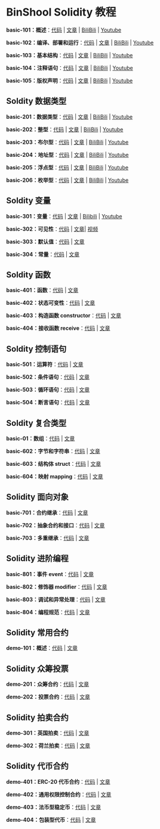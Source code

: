 # BinShool Solidity 教程

**basic-101：概述**：[代码](https://github.com/binschoolapp/solidity/tree/main/basic-101-Index) | [文章](https://binschool.app/solidity-basic/solidity-basic-index.html) | [BiliBili](https://www.bilibili.com/video/BV1c14y1R7L3) | [Youtube](https://youtu.be/WwU_05Wl1bo) 

**basic-102：编译、部署和运行**：[代码](https://github.com/binschoolapp/solidity/tree/main/basic-102-Process) | [文章](https://binschool.app/solidity-basic/solidity-process.html) | [BiliBili](https://www.bilibili.com/video/BV1NW4y1d7XL) | [Youtube](https://youtu.be/oDklL_Bmm04) 

**basic-103：基本结构**：[代码](https://github.com/binschoolapp/solidity/tree/main/basic-103-Syntax) | [文章](https://binschool.app/solidity-basic/solidity-syntax.html) | [BiliBili](https://www.bilibili.com/video/BV1oh4y157K8) | [Youtube](https://youtu.be/lEV-R30TIOw) 

**basic-104：注释语句**：[代码](https://github.com/binschoolapp/solidity/tree/main/basic-104-Note) | [文章](https://binschool.app/solidity-basic/solidity-note.html) | [BiliBili](https://www.bilibili.com/video/BV19N41127Pk) | [Youtube](https://youtu.be/cvLogvkVg5g) 

**basic-105：版权声明**：[代码](https://github.com/binschoolapp/solidity/tree/main/basic-105-Spdx) | [文章](https://binschool.app/solidity-basic/solidity-spdx.html) | [BiliBili](https://www.bilibili.com/video/BV1nj411o7M6) | [Youtube](https://youtu.be/3otW_llb6is) 

## Soldity 数据类型

**basic-201：数据类型**：[代码](https://github.com/binschoolapp/solidity/tree/main/basic-201-DataType) | [文章](https://binschool.app/solidity-basic/solidity-datatype.html) | [BiliBili](https://www.bilibili.com/video/BV1UF411Q7Y8) | [Youtube](https://youtu.be/PBrn_XJqi0I) 

**basic-202：整型**：[代码](https://github.com/binschoolapp/solidity/tree/main/basic-202-Integer) | [文章](https://binschool.app/solidity-basic/solidity-integer.html) | [BiliBili](https://www.bilibili.com/video/BV1Nh4y1L7B9) | [Youtube](https://youtu.be/NrQKOkw5q9ws) 

**basic-203：布尔型**：[代码](https://github.com/binschoolapp/solidity/tree/main/203-Bool) | [文章](https://binschool.app/solidity-basic/solidity-bool.html) | [BiliBili](https://www.bilibili.com/video/BV18u411L7Ki) | [Youtube](https://youtu.be/85RWHNWTugw) 

**basic-204：地址型**：[代码](https://github.com/binschoolapp/solidity/tree/main/basic-204-Address) | [文章](https://binschool.app/solidity-basic/solidity-address.html) | [BiliBili](https://www.bilibili.com/video/BV1cm4y177eW) | [Youtube](https://youtu.be/xvCcQ-fVRic) 

**basic-205：浮点型**：[代码](https://github.com/binschoolapp/solidity/tree/main/basic-205-Float) | [文章](https://binschool.app/solidity-basic/solidity-float.html) | [BiliBili](https://www.bilibili.com/video/BV1Xz4y147oJ) | [Youtube](https://youtu.be/UyNt6mRXb04) 

**basic-206：枚举型**：[代码](https://github.com/binschoolapp/solidity/tree/main/basic-206-Enum) | [文章](https://binschool.app/solidity-basic/solidity-enum.html) | [BiliBili](https://www.bilibili.com/video/BV1Sh4y1L7uJ) | [Youtube](https://youtu.be/kcAsjDCbFqQ) 

## Soldity 变量

**basic-301：变量**：[代码](https://github.com/binschoolapp/solidity/tree/main/basic-301-Variable) | [文章](https://binschool.app/solidity-basic/solidity-variable.html) | [Bilibili](https://www.bilibili.com/video/BV1jV411L7u2)  |  [Youtube](https://youtu.be/TkPPYdqVFlM)

**basic-302：可见性**：[代码](https://github.com/binschoolapp/solidity/tree/main/basic-302-Visibility) | [文章](https://binschool.app/solidity-basic/solidity-visibility.html)| [视频](https://binschool.app/solidity-basic/solidity-visibility.html)

**basic-303：默认值**：[代码](https://github.com/binschoolapp/solidity/tree/main/basic-303-Default) | [文章](https://binschool.app/solidity-basic/solidity-default.html)

**basic-304：常量**：[代码](https://github.com/binschoolapp/solidity/tree/main/basic-304-Const) | [文章](https://binschool.app/solidity-basic/solidity-const.html)

## Soldity 函数

**basic-401：函数**：[代码](https://github.com/binschoolapp/solidity/tree/main/basic-401-Function) | [文章](https://binschool.app/solidity-basic/solidity-function.html)

**basic-402：状态可变性**：[代码](https://github.com/binschoolapp/solidity/tree/main/basic-402-StateMutability) | [文章](https://binschool.app/solidity-basic/solidity-state-mutability.html)

**basic-403：构造函数 constructor**：[代码](https://github.com/binschoolapp/solidity/tree/main/basic-403-Constructor) | [文章](https://binschool.app/solidity-basic/solidity-constructor.html)

**basic-404：接收函数 receive**：[代码](https://github.com/binschoolapp/solidity/tree/main/basic-403-Receive) | [文章](https://binschool.app/solidity-basic/solidity-receive.html)

## Soldity 控制语句

**basic-501：运算符**：[代码](https://github.com/binschoolapp/solidity/tree/main/basic-501-Operator) | [文章](https://binschool.app/solidity-basic/solidity-operator.html)

**basic-502：条件语句**：[代码](https://github.com/binschoolapp/solidity/tree/main/basic-basic-502-Condition) | [文章](https://binschool.app/solidity-basic/solidity-condition.html)

**basic-503：循环语句**：[代码](https://github.com/binschoolapp/solidity/tree/main/basic-503-Loop) | [文章](https://binschool.app/solidity-basic/solidity-loop.html)

**basic-504：断言语句**：[代码](https://github.com/binschoolapp/solidity/tree/main/basic-504-Assert) | [文章](https://binschool.app/solidity-basic/solidity-assert.html)

## Soldity 复合类型

**basic-01：数组**：[代码](https://github.com/binschoolapp/solidity/tree/main/basic-601-Array) | [文章](https://binschool.app/solidity-basic/solidity-array.html)

**basic-602：字节和字符串**：[代码](https://github.com/binschoolapp/solidity/tree/main/basic-602-String) | [文章](https://binschool.app/solidity-basic/solidity-string.html)

**basic-603：结构体 struct**：[代码](https://github.com/binschoolapp/solidity/tree/main/basic-603-Struct) | [文章](https://binschool.app/solidity-basic/solidity-struct.html)

**basic-604：映射 mapping**：[代码](https://github.com/binschoolapp/solidity/tree/main/basic-604-Mapping) | [文章](https://binschool.app/solidity-basic/solidity-mapping.html)

## Solidity 面向对象

**basic-701：合约继承**：[代码](https://github.com/binschoolapp/solidity/tree/main/basic-701-Inherit) | [文章](https://binschool.app/solidity-basic/solidity-inherit.html)

**basic-702：抽象合约和接口**：[代码](https://github.com/binschoolapp/solidity/tree/main/basic-701-Interface) | [文章](https://binschool.app/solidity-basic/solidity-interface.html)

**basic-703：多重继承**：[代码](https://github.com/binschoolapp/solidity/tree/main/basic-703-MultiInherit) | [文章](https://binschool.app/solidity-basic/solidity-multi-inherit.html)

## Solidity 进阶编程

**basic-801：事件 event**：[代码](https://github.com/binschoolapp/solidity/tree/main/basic-801-Event) | [文章](https://binschool.app/solidity-basic/solidity-event.html)

**basic-802：修饰器 modifier**：[代码](https://github.com/binschoolapp/solidity/tree/main/basic-802-Modifier) | [文章](https://binschool.app/solidity-basic/solidity-modifier.html)

**basic-803：调试和异常处理**：[代码](https://github.com/binschoolapp/solidity/tree/main/basic-803-Debug) | [文章](https://binschool.app/solidity-basic/solidity-debug.html)

**basic-804：编程规范**：[代码](https://github.com/binschoolapp/solidity/tree/main/basic-804-Conventions) | [文章](https://binschool.app/solidity-basic/solidity-conventions.html)

## Solidity 常用合约

**demo-101：概述**：[代码](https://github.com/binschoolapp/solidity/tree/main/demo-101-Index) | [文章](https://binschool.app/solidity-demo/solidity-demo-index.html)

## Solidity 众筹投票

**demo-201：众筹合约**：[代码](https://github.com/binschoolapp/solidity/tree/main/demo-201-CrowdFunding) | [文章](https://binschool.app/solidity-demo/solidity-demo-crowdfunding.html)

**demo-202：投票合约**：[代码](https://github.com/binschoolapp/solidity/tree/main/demo-202-Voting) | [文章](https://binschool.app/solidity-demo/solidity-demo-voting.html)

## Solidity 拍卖合约

**demo-301：英国拍卖**：[代码](https://github.com/binschoolapp/solidity/tree/main/demo-301-AuctionEnglish) | [文章](https://binschool.app/solidity-demo/solidity-demo-auction-english.html)

**demo-302：荷兰拍卖**：[代码](https://github.com/binschoolapp/solidity/tree/main/demo-302-AuctionDutch) | [文章](https://binschool.app/solidity-demo/solidity-demo-auction-dutch.html)

## Solidity 代币合约

**demo-401：ERC-20 代币合约**：[代码](https://github.com/binschoolapp/solidity/tree/main/demo-401-Erc20) | [文章](https://binschool.app/solidity-demo/solidity-demo-erc20.html)

**demo-402：通用权限控制合约**：[代码](https://github.com/binschoolapp/solidity/tree/main/demo-402-Ownable) | [文章](https://binschool.app/solidity-demo/solidity-demo-ownable.html)

**demo-403：法币型稳定币**：[代码](https://github.com/binschoolapp/solidity/tree/main/demo-403-StableCoin) | [文章](https://binschool.app/solidity-demo/solidity-demo-stablecoin-legal.html)

**demo-404：包装型代币**：[代码](https://github.com/binschoolapp/solidity/tree/main/demo-404-WrappedCoin) | [文章](https://binschool.app/solidity-demo/solidity-demo-wrapped-coin.html)
